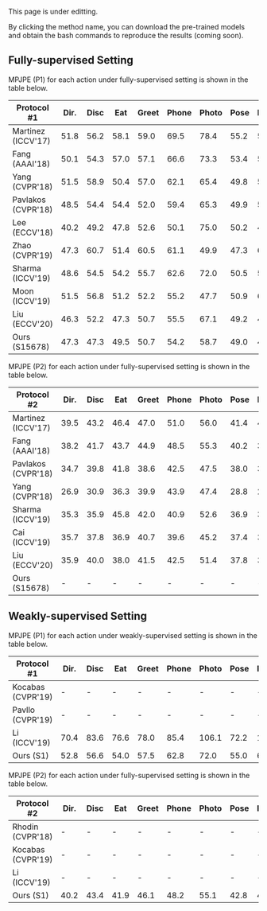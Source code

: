 This page is under editting.

By clicking the method name, you can download the pre-trained models and obtain the bash commands to reproduce the results (coming soon).
## Fully-supervised Setting
MPJPE (P1) for each action under fully-supervised setting is shown in the table below.

| Protocol \#1                                      | Dir.             | Disc             | Eat           | Greet            | Phone         | Photo         | Pose | Purch.        | Sit              | SitD.            | Smoke         | Wait          | WalkD.        | Walk          | WalkT.        | Avg.          |
|-------------------------------------------------------------|------------------|------------------|---------------|------------------|---------------|---------------|------|---------------|------------------|------------------|---------------|---------------|---------------|---------------|---------------|---------------|
| Martinez (ICCV'17)   | 51.8             | 56.2             | 58.1          | 59.0             | 69.5          | 78.4          | 55.2 | 58.1          | 74.0             | 94.6             | 62.3          | 59.1          | 65.1          | 49.5          | 52.4          | 62.9          |
| Fang (AAAI'18)        | 50.1             | 54.3             | 57.0          | 57.1             | 66.6          | 73.3          | 53.4 | 55.7          | 72.8             | 88.6             | 60.3          | 57.7          | 62.7          | 47.5          | 50.6          | 60.4          |
| Yang (CVPR'18)               | 51.5             | 58.9             | 50.4          | 57.0             | 62.1          | 65.4          | 49.8 | 52.7          | 69.2             | 85.2             | 57.4          | 58.4          | 43.6          | 60.1          | 47.7          | 58.6          |
| Pavlakos (CVPR'18)  | 48.5             | 54.4             | 54.4          | 52.0             | 59.4          | 65.3          | 49.9 | 52.9          | 65.8             | 71.1             | 56.6          | 52.9          | 60.9          | 44.7          | 47.8          | 56.2          |
| Lee (ECCV'18)        | 40.2    | 49.2             | 47.8          | 52.6             | 50.1 | 75.0          | 50.2 | 43.0          | 55.8             | 73.9             | 54.1          | 55.6          | 58.2          | 43.3          | 43.3 | 52.8          |
| Zhao (CVPR'19)           | 47.3             | 60.7             | 51.4          | 60.5             | 61.1          | 49.9 | 47.3 | 68.1          | 86.2             | 55.0             | 67.8          | 61.0          | 42.1 | 60.6          | 45.3          | 57.6          |
| Sharma (ICCV'19)    | 48.6             | 54.5             | 54.2          | 55.7             | 62.6          | 72.0          | 50.5 | 54.3          | 70.0             | 78.3             | 58.1          | 55.4          | 61.4          | 45.2          | 49.7          | 58.0          |
| Moon (ICCV'19)    | 51.5             | 56.8             | 51.2          | 52.2             | 55.2          | 47.7 | 50.9 | 63.3          | 69.9             | 54.2    | 57.4          | 50.4          | 42.5          | 57.5          | 47.7          | 54.4          |
| Liu (ECCV'20)      | 46.3             | 52.2             | 47.3 | 50.7             | 55.5          | 67.1          | 49.2 | 46.0          | 60.4             | 71.1             | 51.5          | 50.1          | 54.5          | 40.3 | 43.7          | 52.4          |
| Ours (S15678)                                        | 47.3             | 47.3    | 49.5          | 50.7    | 54.2          | 58.7          | 49.0 | 45.7 | 55.4    | 68.8             | 51.0 | 47.7 | 53.8          | 42.5          | 45.8          | 50.9 |

MPJPE (P2) for each action under fully-supervised setting is shown in the table below.

| Protocol \#2                                       | Dir.             | Disc             | Eat           | Greet            | Phone         | Photo         | Pose | Purch.        | Sit              | SitD.            | Smoke         | Wait          | WalkD.        | Walk          | WalkT.        | Avg.          |
|-------------------------------------------------------------|------------------|------------------|---------------|------------------|---------------|---------------|------|---------------|------------------|------------------|---------------|---------------|---------------|---------------|---------------|---------------|
| Martinez (ICCV'17)   | 39.5             | 43.2             | 46.4          | 47.0             | 51.0          | 56.0          | 41.4 | 40.6          | 56.5             | 69.4             | 49.2          | 45.0          | 49.5          | 38.0          | 43.1          | 47.7          |
| Fang (AAAI'18)        | 38.2             | 41.7             | 43.7          | 44.9             | 48.5          | 55.3          | 40.2 | 38.2          | 54.5             | 64.4             | 47.2          | 44.3          | 47.3          | 36.7          | 41.7          | 45.7          |
| Pavlakos (CVPR'18)  | 34.7             | 39.8             | 41.8          | 38.6             | 42.5          | 47.5          | 38.0 | 36.6          | 50.7             | 56.8             | 42.6          | 39.6          | 43.9          | 32.1          | 36.5          | 41.8          |
| Yang (CVPR'18)               | 26.9             | 30.9             | 36.3          | 39.9             | 43.9          | 47.4          | 28.8 | 29.4          | 36.9             | 58.4             | 41.5          | 30.5          | 29.5          | 42.5          | 32.2          | 37.7          |
| Sharma (ICCV'19)    | 35.3             | 35.9             | 45.8          | 42.0             | 40.9          | 52.6          | 36.9 | 35.8          | 43.5             | 51.9             | 44.3          | 38.8          | 45.5          | 29.4          | 34.3          | 40.9          |
| Cai (ICCV'19)     | 35.7             | 37.8             | 36.9          | 40.7             | 39.6          | 45.2          | 37.4 | 34.5          | 46.9             | 50.1 | 40.5          | 36.1          | 41.0          | 29.6          | 33.2          | 39.0          |
| Liu (ECCV'20)    | 35.9             | 40.0             | 38.0          | 41.5             | 42.5          | 51.4          | 37.8 | 36.0          | 48.6             | 56.6             | 41.8          | 38.3          | 42.7          | 31.7          | 36.2          | 41.2          |
| Ours (S15678)                                        | -             | - | - | - | - | - | - | - | - | -  | - | - | - | - | - | - |

## Weakly-supervised Setting
MPJPE (P1) for each action under weakly-supervised setting is shown in the table below.

| Protocol \#1                                           | Dir.             | Disc             | Eat           | Greet            | Phone         | Photo            | Pose | Purch.        | Sit              | SitD. | Smoke         | Wait          | WalkD.        | Walk          | WalkT.        | Avg.          |
|--------------------------------------------------------|------------------|------------------|---------------|------------------|---------------|------------------|------|---------------|------------------|-------|---------------|---------------|---------------|---------------|---------------|---------------|
| Kocabas (CVPR'19)  | -                | -                | -             | -                | -             | -                | -    | -             | -                | -     | -             | -             | -             | -             | -             | 65.3          |
| Pavllo (CVPR'19)  | -                | -                | -             | -                | -             | -                | -    | -             | -                | -     | -             | -             | -             | -             | -             | 64.7          |
| Li (ICCV'19)          | 70.4             | 83.6             | 76.6          | 78.0             | 85.4          | 106.1   | 72.2 | 103.0         | 115.8            | 165.0 | 82.4          | 74.3          | 94.6          | 60.1          | 70.6          | 88.8          |
| Ours (S1)                                       | 52.8             | 56.6 | 54.0 | 57.5 | 62.8 | 72.0 | 55.0 | 61.3 | 65.8 | 80.7  | 58.9 | 56.7 | 69.7 | 51.6 | 57.2 | 60.8 |

MPJPE (P2) for each action under fully-supervised setting is shown in the table below.

| Protocol \#2                                           | Dir.             | Disc             | Eat           | Greet            | Phone         | Photo            | Pose | Purch.        | Sit              | SitD. | Smoke         | Wait          | WalkD.        | Walk          | WalkT.        | Avg.          |
|--------------------------------------------------------|------------------|------------------|---------------|------------------|---------------|------------------|------|---------------|------------------|-------|---------------|---------------|---------------|---------------|---------------|---------------|
| Rhodin (CVPR'18)  | -                | -                | -             | -                | -             | -                | -    | -             | -                | -     | -             | -             | -             | -             | -             | 64.6          |
| Kocabas (CVPR'19)  | -                | -                | -             | -                | -             | -                | -    | -             | -                | -     | -             | -             | -             | -             | -             | 57.2          |
| Li (ICCV'19)          | -                | -                | -             | -                | -             | -                | -    | -             | -                | -     | -             | -             | -             | -             | -             | 66.5          |
| Ours (S1)                                       | 40.2             | 43.4 | 41.9| 46.1 | 48.2 | 55.1 | 42.8 | 42.6 | 49.6 | 61.1  | 44.5 | 43.2 | 51.5 | 38.1 | 44.4 | 46.2 |

